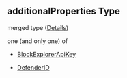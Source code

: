 ## additionalProperties Type

merged type ([Details](resources-properties-block-explorer-api-keys-additionalproperties.md))

one (and only one) of

*   [BlockExplorerApiKey](definitions-definitions-blockexplorerapikey.md "check type definition")

*   [DefenderID](definitions-definitions-defenderid.md "check type definition")
